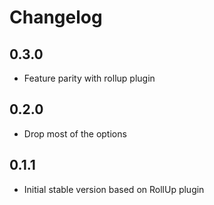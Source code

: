 # Changelog

## 0.3.0

* Feature parity with rollup plugin

## 0.2.0

* Drop most of the options
## 0.1.1

* Initial stable version based on RollUp plugin
